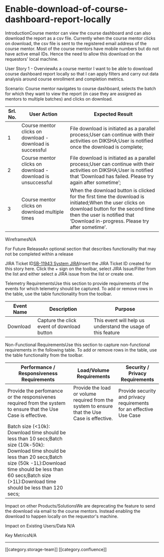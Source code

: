 # Enable-download-of-course-dashboard-report-locally

IntroductionCourse mentor can view the course dashboard and can also download the report as a csv file. Currently when the course mentor clicks on download, the csv file is sent to the registered email address of the course mentor. Most of the course mentors have mobile numbers but do not have active email IDs. Hence the need to allow this download on the requestors' local machine.

User Story 1 - OverviewAs a course mentor I want to be able to download course dashboard report locally so that I can apply filters and carry out data analysis around course enrollment and completion metrics.

Scenario: Course mentor navigates to course dashboard, selects the batch for which they want to view the report (in case they are assigned as mentors to multiple batches) and clicks on download.

| Srl. No. | User Action                                                 | Expected Result                                                                                                                                                                                                                |
| -------- | ----------------------------------------------------------- | ------------------------------------------------------------------------------------------------------------------------------------------------------------------------------------------------------------------------------ |
| 1        | Course mentor clicks on download - download is successful   | File download is initiated as a parallel process;User can continue with their activities on DIKSHA;User is notified once the download is complete;                                                                             |
| 2        | Course mentor clicks on download - download is unsuccessful | File download is initiated as a parallel process;User can continue with their activities on DIKSHA;User is notified that ‘Download has failed. Please try again after sometime’;                                               |
| 3        | Course mentor clicks on download multiple times             | When the download button is clicked for the first time the download is initiated;When the user clicks on download button for the second time then the user is notified that ‘Download in-progress. Please try after sometime’. |

WireframesN/A

For Future ReleaseAn optional section that describes functionality that may not be completed within a release

JIRA Ticket ID[SB-11943 System JIRA](https://browse/SB-11943)Insert the JIRA Ticket ID created for this story here. Click the + sign on the toolbar, select JIRA Issue/Filter from the list and either select a JIRA issue from the list or create one.  &#x20;

Telemetry RequirementsUse this section to provide requirements of the events for which telemetry should be captured. To add or remove rows in the table, use the table functionality from the toolbar.  &#x20;

| Event Name | Description                                | Purpose                                                      |
| ---------- | ------------------------------------------ | ------------------------------------------------------------ |
| Download   | Capture the click event of download button | This event will help us understand the usage of this feature |

Non-Functional RequirementsUse this section to capture non-functional requirements in the following table. To add or remove rows in the table, use the table functionality from the toolbar.  &#x20;

| Performance / Responsiveness Requirements                                                                                                                                                                                                                | Load/Volume Requirements                                                                      | Security / Privacy Requirements                                     |
| -------------------------------------------------------------------------------------------------------------------------------------------------------------------------------------------------------------------------------------------------------- | --------------------------------------------------------------------------------------------- | ------------------------------------------------------------------- |
| Provide the perfomance or the responsivenes required from the system to ensure that the Use Case is effective.                                                                                                                                           | Provide the load or volume required from the system to ensure that the Use Case is effective. | Provide security and privacy requirements for an effective Use Case |
| Batch size (<10k): Download time should be less than 10 secs;Batch size (10k-50k): Download time should be less than 20 secs;Batch size (50k -1L):Download time should be less than 60 secs;Batch size (>1L):Download time should be less than 120 secs; |                                                                                               |                                                                     |

Impact on other Products/SolutionsWe are deprecating the feature to send the download via email to the course mentors. Instead enabling the download to happen locally on the requestor's machine.

Impact on Existing Users/Data N/A

Key MetricsN/A

***

\[\[category.storage-team]] \[\[category.confluence]]
